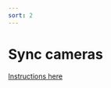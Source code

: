 ```yaml
---
sort: 2
---
```


# Sync cameras

[Instructions here](https://github.com/MayFly-AI/mayfly/tree/main/python/examples/sync_cameras)




